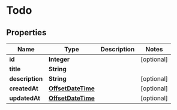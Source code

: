 # Todo

## Properties
Name | Type | Description | Notes
------------ | ------------- | ------------- | -------------
**id** | **Integer** |  |  [optional]
**title** | **String** |  | 
**description** | **String** |  |  [optional]
**createdAt** | [**OffsetDateTime**](OffsetDateTime.md) |  |  [optional]
**updatedAt** | [**OffsetDateTime**](OffsetDateTime.md) |  |  [optional]
